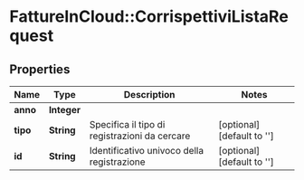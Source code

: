 # FattureInCloud::CorrispettiviListaRequest

## Properties
Name | Type | Description | Notes
------------ | ------------- | ------------- | -------------
**anno** | **Integer** |  | 
**tipo** | **String** | Specifica il tipo di registrazioni da cercare | [optional] [default to &#39;&#39;]
**id** | **String** | Identificativo univoco della registrazione | [optional] [default to &#39;&#39;]


